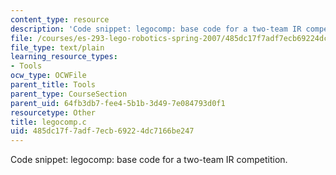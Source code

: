 ```yaml
---
content_type: resource
description: 'Code snippet: legocomp: base code for a two-team IR competition.'
file: /courses/es-293-lego-robotics-spring-2007/485dc17f7adf7ecb69224dc7166be247_legocomp.c
file_type: text/plain
learning_resource_types:
- Tools
ocw_type: OCWFile
parent_title: Tools
parent_type: CourseSection
parent_uid: 64fb3db7-fee4-5b1b-3d49-7e084793d0f1
resourcetype: Other
title: legocomp.c
uid: 485dc17f-7adf-7ecb-6922-4dc7166be247
---
```

Code snippet: legocomp: base code for a two-team IR competition.